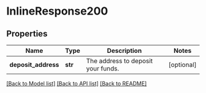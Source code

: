 # InlineResponse200

## Properties
Name | Type | Description | Notes
------------ | ------------- | ------------- | -------------
**deposit_address** | **str** | The address to deposit your funds. | [optional] 

[[Back to Model list]](../README.md#documentation-for-models) [[Back to API list]](../README.md#documentation-for-api-endpoints) [[Back to README]](../README.md)

